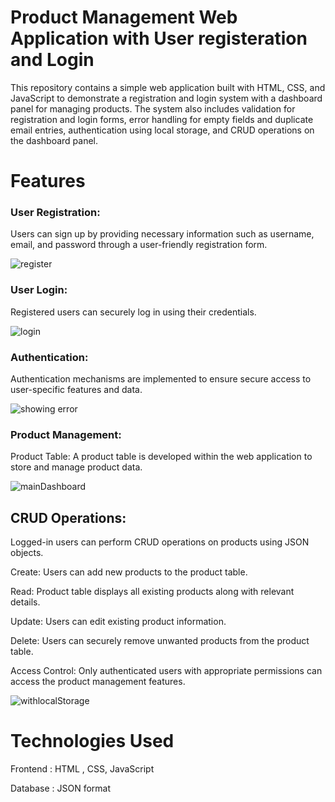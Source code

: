 # Product Management Web Application with User registeration and Login 

This repository contains a simple web application built with HTML, CSS, and JavaScript to demonstrate a registration and login system with a dashboard panel for managing products. The system also includes validation for registration and login forms, error handling for empty fields and duplicate email entries, authentication using local storage, and CRUD operations on the dashboard panel.

# Features

### User Registration: 
Users can sign up by providing necessary information such as username, email, and password through a user-friendly registration form.

![register](https://github.com/mzmakm00/DataTable-Product-Management/assets/148120123/71c0c81e-aad2-4e34-a598-fd40b23061b0)

### User Login: 
Registered users can securely log in using their credentials.

![login](https://github.com/mzmakm00/DataTable-Product-Management/assets/148120123/9f42ca77-79c1-4be0-aecc-103d2d15aa79)


### Authentication: 
Authentication mechanisms are implemented to ensure secure access to user-specific features and data.

![showing error](https://github.com/mzmakm00/DataTable-Product-Management/assets/148120123/32e788ee-24ad-4af2-a255-9e7de3c1846a)


### Product Management:
Product Table: A product table is developed within the web application to store and manage product data.

![mainDashboard](https://github.com/mzmakm00/DataTable-Product-Management/assets/148120123/43b70d16-e906-490a-8d99-3f105304cb20)


## CRUD Operations: 
Logged-in users can perform CRUD operations on products using JSON objects.

Create: Users can add new products to the product table.

Read: Product table displays all existing products along with relevant details.

Update: Users can edit existing product information.

Delete: Users can securely remove unwanted products from the product table.

Access Control: Only authenticated users with appropriate permissions can access the product management features.

![withlocalStorage](https://github.com/mzmakm00/DataTable-Product-Management/assets/148120123/cf8241ef-86d8-48a7-b05e-1abb8922e04f)


# Technologies Used
Frontend : HTML , CSS, JavaScript

Database : JSON format
